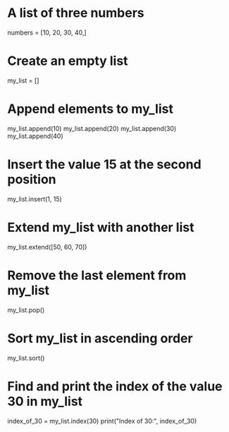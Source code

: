 # A list of three numbers
numbers = [10, 20, 30, 40,]

# Create an empty list
my_list = []

# Append elements to my_list
my_list.append(10)
my_list.append(20)
my_list.append(30)
my_list.append(40)

# Insert the value 15 at the second position
my_list.insert(1, 15)

# Extend my_list with another list
my_list.extend([50, 60, 70])

# Remove the last element from my_list
my_list.pop()

# Sort my_list in ascending order
my_list.sort()

# Find and print the index of the value 30 in my_list
index_of_30 = my_list.index(30)
print("Index of 30:", index_of_30)
